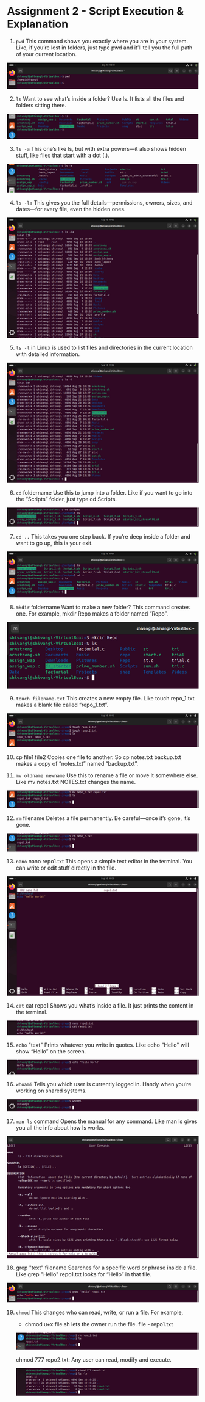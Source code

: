 # Assignment 2 - Script Execution & Explanation

1. `pwd`  This command shows you exactly where you are in your system. Like, if you’re lost in folders, just type pwd and it’ll tell you the full path of your current location. 

![alt text](pwd.jpg)

2. `ls` Want to see what’s inside a folder? Use ls. It lists all the files and folders sitting there.

![alt text](ls.jpg)

3. `ls -a` This one’s like ls, but with extra powers—it also shows hidden stuff, like files that start with a dot (.).

![alt text](ls-a.jpg)

4. `ls -la` This gives you the full details—permissions, owners, sizes, and dates—for every file, even the hidden ones.

![alt text](<WhatsApp Image 2025-09-10 at 20.22.20_9bfb496c.jpg>)

5. `ls -l` in Linux is used to list files and directories in the current location with detailed information.

![alt text](<WhatsApp Image 2025-09-10 at 19.39.44_ea9bfa84.jpg>)

6. `cd` foldername Use this to jump into a folder. Like if you want to go into the “Scripts” folder, just type cd Scripts.

![alt text](<WhatsApp Image 2025-09-10 at 19.39.45_94f1403c.jpg>)

7. `cd ..` This takes you one step back. If you’re deep inside a folder and want to go up, this is your exit.

![alt text](<WhatsApp Image 2025-09-10 at 19.39.45_b20830bc.jpg>)

8. `mkdir` foldername Want to make a new folder? This command creates one. For example, mkdir Repo makes a folder named “Repo”.

![alt text](<WhatsApp Image 2025-09-10 at 20.32.09_845711dd.jpg>)

9. `touch filename.txt` This creates a new empty file. Like touch repo_1.txt makes a blank file called “repo_1.txt”.

![alt text](<WhatsApp Image 2025-09-10 at 19.39.45_a7a19e3e.jpg>)

10. cp file1 file2 Copies one file to another. So cp notes.txt backup.txt makes a copy of “notes.txt” named “backup.txt”.

11. `mv oldname newname` Use this to rename a file or move it somewhere else. Like mv notes.txt NOTES.txt changes the name.

![alt text](<WhatsApp Image 2025-09-10 at 19.39.45_0b82766e.jpg>)

12. `rm` filename Deletes a file permanently. Be careful—once it’s gone, it’s gone.

![alt text](<WhatsApp Image 2025-09-10 at 19.39.45_f7af6b71.jpg>)

13. `nano` nano repo1.txt This opens a simple text editor in the terminal. You can write or edit stuff directly in the file.

![alt text](<WhatsApp Image 2025-09-10 at 19.39.45_eca29284.jpg>)
 
14. `cat` cat repo1 Shows you what’s inside a file. It just prints the content in the terminal.

![alt text](<WhatsApp Image 2025-09-10 at 19.39.45_7a6001e2.jpg>)

15. `echo` "text" Prints whatever you write in quotes. Like echo "Hello" will show “Hello” on the screen.

![alt text](<WhatsApp Image 2025-09-10 at 19.39.44_27e4d670.jpg>)

16. `whoami` Tells you which user is currently logged in. Handy when you’re working on shared systems.

![alt text](<WhatsApp Image 2025-09-10 at 19.39.44_f52c1842.jpg>)

17. `man ls` command Opens the manual for any command. Like man ls gives you all the info about how ls works.

![alt text](<WhatsApp Image 2025-09-10 at 19.39.44_0844a4ff.jpg>)

18. grep "text" filename Searches for a specific word or phrase inside a file. Like grep "Hello" repo1.txt looks for “Hello” in that file.

![alt text](<WhatsApp Image 2025-09-10 at 19.39.44_3ce763f2.jpg>)

19. `chmod` This changes who can read, write, or run a file. For example, 
     * chmod u+x file.sh lets the owner run the file.
       file - repo1.txt

    ![alt text](<WhatsApp Image 2025-09-10 at 19.39.45_f7af6b71-2.jpg>)

     chmod 777 repo2.txt: Any user can read, modify and execute.

     ![alt text](<WhatsApp Image 2025-09-10 at 20.28.35_6bd0bdf9.jpg>)
 

